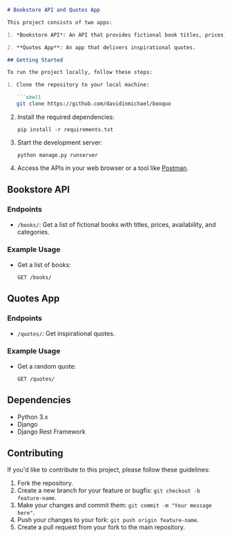 ```markdown
# Bookstore API and Quotes App

This project consists of two apps:

1. *Bookstore API*: An API that provides fictional book titles, prices, stock availability, and categories.

2. **Quotes App**: An app that delivers inspirational quotes.

## Getting Started

To run the project locally, follow these steps:

1. Clone the repository to your local machine:

   ```shell
   git clone https://github.com/davidinmichael/booquo
   ```

2. Install the required dependencies:

   ```shell
   pip install -r requirements.txt
   ```

3. Start the development server:

   ```shell
   python manage.py runserver
   ```

4. Access the APIs in your web browser or a tool like [Postman](https://www.postman.com/).

## Bookstore API

### Endpoints

- `/books/`: Get a list of fictional books with titles, prices, availability, and categories.

### Example Usage

- Get a list of books:
  ```
  GET /books/
  ```

## Quotes App

### Endpoints

- `/quotes/`: Get inspirational quotes.

### Example Usage

- Get a random quote:
  ```
  GET /quotes/
  ```

## Dependencies

- Python 3.x
- Django
- Django Rest Framework

## Contributing

If you'd like to contribute to this project, please follow these guidelines:

1. Fork the repository.
2. Create a new branch for your feature or bugfix: `git checkout -b feature-name`.
3. Make your changes and commit them: `git commit -m "Your message here"`.
4. Push your changes to your fork: `git push origin feature-name`.
5. Create a pull request from your fork to the main repository.
